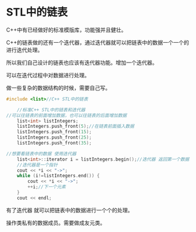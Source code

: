 # STL中的链表

C++中有已经做好的标准模版库，功能强并且健壮。

C++的链表做的还有一个迭代器，通过迭代器就可以把链表中的数据一个一个的进行迭代处理。

所以我们自己设计的链表也应该有迭代器功能。增加一个迭代器。

可以在迭代过程中对数据进行处理。

做一些复杂的数据结构的时候，需要自己写。

```c++
#include <list>//C++ STL中的链表
```

```c++
    //标准C++ STL中的链表和迭代器
//可以往链表的前面增加数据，也可以往链表的后面增加数据
    list<int> listIntegers;
    listIntegers.push_front(5);//在链表前面插入数据
    listIntegers.push_front(15);
    listIntegers.push_front(25);
    listIntegers.push_front(35);

//想要看链表中的数据 使用迭代器
    list<int>::iterator i = listIntegers.begin();//迭代器 返回第一个数据
    //迭代器是一个指针
    cout << *i << "->";
    while (i!=listIntegers.end()) {
        cout << *i << "->";
        ++i;//下一个元素
    }
    cout << endl;
```

有了迭代器 就可以把链表中的数据进行一个个的处理。

操作类私有的数据成员。需要做成友元类。